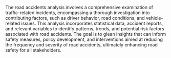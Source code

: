 The road accidents analysis involves a comprehensive examination of traffic-related incidents, encompassing a thorough investigation into contributing factors, such as driver behavior, road conditions, and vehicle-related issues. This analysis incorporates statistical data, accident reports, and relevant variables to identify patterns, trends, and potential risk factors associated with road accidents. The goal is to glean insights that can inform safety measures, policy development, and interventions aimed at reducing the frequency and severity of road accidents, ultimately enhancing road safety for all stakeholders.
